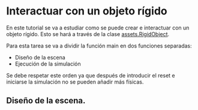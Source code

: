 # Interactuar con un objeto rígido
En este tutorial se va a estudiar como se puede crear e interactuar con un objeto rígido. Esto se hará a través de la clase [assets.RigidObject](https://isaac-sim.github.io/IsaacLab/main/source/api/lab/isaaclab.assets.html#isaaclab.assets.RigidObject).

Para esta tarea se va a dividir la función main en dos funciones separadas:
- Diseño de la escena
- Ejecución de la simulación

Se debe respetar este orden ya que después de introducir el reset e iniciarse la simulación no se pueden añadir más físicas.

## Diseño de la escena.


